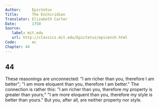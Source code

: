 ```yaml
---
Author:     Epictetus  
Title:      The Enchiridion  
Translator: Elizabeth Carter  
Date:       1750  
Source:
   label: mit.edu
   url: http://classics.mit.edu/Epictetus/epicench.html
Code:       ec  
Chapter: 44
---
```

##  44

These reasonings are unconnected: "I am richer than you, therefore I am
better"; "I am more eloquent than you, therefore I am better." The connection
is rather this: "I am richer than you, therefore my property is greater than
yours;" "I am more eloquent than you, therefore my style is better than yours."
But you, after all, are neither property nor style.


